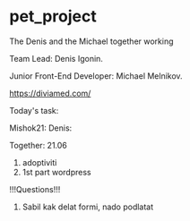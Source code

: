 # pet_project
The Denis and the Michael together working

Team Lead: Denis Igonin.

Junior Front-End Developer: Michael Melnikov.

https://diviamed.com/


Today's task:

Mishok21:
Denis:

Together:
21.06
1. adoptiviti
2. 1st part wordpress



!!!Questions!!!
1. Sabil kak delat formi, nado podlatat